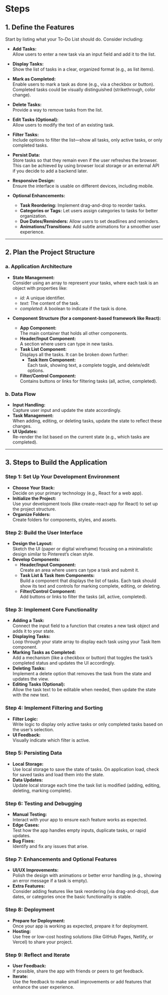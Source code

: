 # Steps

## 1. Define the Features

Start by listing what your To-Do List should do. Consider including:

- **Add Tasks:**  
  Allow users to enter a new task via an input field and add it to the list.

- **Display Tasks:**  
  Show the list of tasks in a clear, organized format (e.g., as list items).

- **Mark as Completed:**  
  Enable users to mark a task as done (e.g., via a checkbox or button). Completed tasks could be visually distinguished (strikethrough, color change).

- **Delete Tasks:**  
  Provide a way to remove tasks from the list.

- **Edit Tasks (Optional):**  
  Allow users to modify the text of an existing task.

- **Filter Tasks:**  
  Include options to filter the list—show all tasks, only active tasks, or only completed tasks.

- **Persist Data:**  
  Store tasks so that they remain even if the user refreshes the browser. This can be achieved by using browser local storage or an external API if you decide to add a backend later.

- **Responsive Design:**  
  Ensure the interface is usable on different devices, including mobile.

- **Optional Enhancements:**
  - **Task Reordering:** Implement drag-and-drop to reorder tasks.
  - **Categories or Tags:** Let users assign categories to tasks for better organization.
  - **Due Dates/Reminders:** Allow users to set deadlines and reminders.
  - **Animations/Transitions:** Add subtle animations for a smoother user experience.

---

## 2. Plan the Project Structure

### a. Application Architecture

- **State Management:**  
  Consider using an array to represent your tasks, where each task is an object with properties like:

  - _id:_ A unique identifier.
  - _text:_ The content of the task.
  - _completed:_ A boolean to indicate if the task is done.

- **Component Structure (for a component-based framework like React):**
  - **App Component:**  
    The main container that holds all other components.
  - **Header/Input Component:**  
    A section where users can type in new tasks.
  - **Task List Component:**  
    Displays all the tasks. It can be broken down further:
    - **Task Item Component:**  
      Each task, showing text, a complete toggle, and delete/edit options.
  - **Filter/Control Component:**  
    Contains buttons or links for filtering tasks (all, active, completed).

### b. Data Flow

- **Input Handling:**  
  Capture user input and update the state accordingly.
- **Task Management:**  
  When adding, editing, or deleting tasks, update the state to reflect these changes.
- **UI Updates:**  
  Re-render the list based on the current state (e.g., which tasks are completed).

---

## 3. Steps to Build the Application

### Step 1: Set Up Your Development Environment

- **Choose Your Stack:**  
  Decide on your primary technology (e.g., React for a web app).
- **Initialize the Project:**  
  Use your development tools (like create-react-app for React) to set up the project structure.
- **Organize Folders:**  
  Create folders for components, styles, and assets.

### Step 2: Build the User Interface

- **Design the Layout:**  
  Sketch the UI (paper or digital wireframe) focusing on a minimalistic design similar to Pinterest’s clean style.
- **Develop Components:**
  - **Header/Input Component:**  
    Create an area where users can type a task and submit it.
  - **Task List & Task Item Components:**  
    Build a component that displays the list of tasks. Each task should show its text and controls for marking complete, editing, or deleting.
  - **Filter/Control Component:**  
    Add buttons or links to filter the tasks (all, active, completed).

### Step 3: Implement Core Functionality

- **Adding a Task:**  
  Connect the input field to a function that creates a new task object and adds it to your state.
- **Displaying Tasks:**  
  Loop through your state array to display each task using your Task Item component.
- **Marking Tasks as Completed:**  
  Add a mechanism (like a checkbox or button) that toggles the task’s completed status and updates the UI accordingly.
- **Deleting Tasks:**  
  Implement a delete option that removes the task from the state and updates the view.
- **Editing Tasks (Optional):**  
  Allow the task text to be editable when needed, then update the state with the new text.

### Step 4: Implement Filtering and Sorting

- **Filter Logic:**  
  Write logic to display only active tasks or only completed tasks based on the user’s selection.
- **UI Feedback:**  
  Visually indicate which filter is active.

### Step 5: Persisting Data

- **Local Storage:**  
  Use local storage to save the state of tasks. On application load, check for saved tasks and load them into the state.
- **Data Updates:**  
  Update local storage each time the task list is modified (adding, editing, deleting, marking complete).

### Step 6: Testing and Debugging

- **Manual Testing:**  
  Interact with your app to ensure each feature works as expected.
- **Edge Cases:**  
  Test how the app handles empty inputs, duplicate tasks, or rapid updates.
- **Bug Fixes:**  
  Identify and fix any issues that arise.

### Step 7: Enhancements and Optional Features

- **UI/UX Improvements:**  
  Polish the design with animations or better error handling (e.g., showing an error message if a task is empty).
- **Extra Features:**  
  Consider adding features like task reordering (via drag-and-drop), due dates, or categories once the basic functionality is stable.

### Step 8: Deployment

- **Prepare for Deployment:**  
  Once your app is working as expected, prepare it for deployment.
- **Hosting:**  
  Use free or low-cost hosting solutions (like GitHub Pages, Netlify, or Vercel) to share your project.

### Step 9: Reflect and Iterate

- **User Feedback:**  
  If possible, share the app with friends or peers to get feedback.
- **Iterate:**  
  Use the feedback to make small improvements or add features that enhance the user experience.
